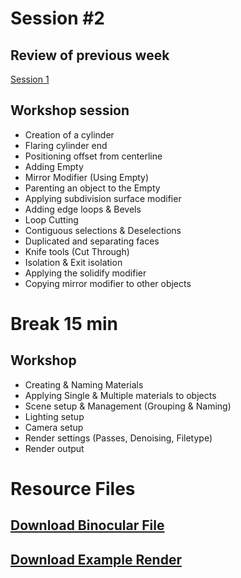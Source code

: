 # Session #2 

## Review of previous week

[Session 1](Session1.MD)

## Workshop session

* Creation of a cylinder
* Flaring cylinder end
* Positioning offset from centerline
* Adding Empty
* Mirror Modifier (Using Empty)
* Parenting an object to the Empty
* Applying subdivision surface modifier
* Adding edge loops & Bevels
* Loop Cutting
* Contiguous selections & Deselections
* Duplicated and separating faces
* Knife tools (Cut Through)
* Isolation & Exit isolation
* Applying the solidify modifier
* Copying mirror modifier to other objects

# Break 15 min 

## Workshop

* Creating & Naming Materials
* Applying Single & Multiple materials to objects
* Scene setup & Management (Grouping & Naming)
* Lighting setup
* Camera setup
* Render settings (Passes, Denoising, Filetype)
* Render output

# Resource Files

## [Download Binocular File](dl/Binoculars/bin.blend)
## [Download Example Render](dl/Binoculars/bin.png)